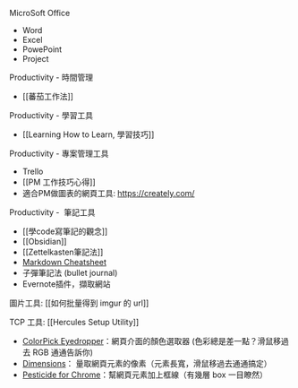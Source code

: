 
MicroSoft Office
- Word
- Excel
- PowePoint
- Project

Productivity - 時間管理
- [[蕃茄工作法]]

Productivity - 學習工具
- [[Learning How to Learn, 學習技巧]]

Productivity - 專案管理工具
- Trello
- [[PM 工作技巧心得]]
- 適合PM做圖表的網頁工具: https://creately.com/

Productivity -  筆記工具
- [[學code寫筆記的觀念]]
- [[Obsidian]]
- [[Zettelkasten筆記法]]
- [Markdown Cheatsheet](https://github.com/adam-p/markdown-here/wiki/Markdown-Cheatsheet)
- 子彈筆記法 (bullet journal)
- Evernote插件，擷取網站

圖片工具: [[如何批量得到 imgur 的 url]]

TCP 工具: [[Hercules Setup Utility]]

-   [ColorPick Eyedropper](https://chrome.google.com/webstore/detail/colorpick-eyedropper/ohcpnigalekghcmgcdcenkpelffpdolg?hl=zh-tw)：網頁介面的顏色選取器 (色彩總是差一點？滑鼠移過去 RGB 通通告訴你)
-   [Dimensions](https://chrome.google.com/webstore/detail/dimensions/baocaagndhipibgklemoalmkljaimfdj?hl=zh-tw)： 量取網頁元素的像素（元素長寬，滑鼠移過去通通搞定）
-   [Pesticide for Chrome](https://chrome.google.com/webstore/detail/pesticide-for-chrome-with/neonnmencpneifkhlmhmfhfiklgjmloi/related)：幫網頁元素加上框線（有幾層 box 一目瞭然）